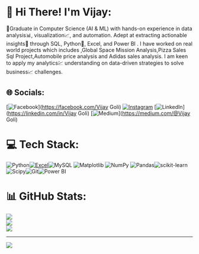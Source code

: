 # 💫 Hi There! I'm Vijay:
👋Graduate in Computer Science (AI & ML) with hands-on experience in data analysis📊, visualization📈, and automation. Adept at extracting actionable insights💠 through SQL, Python🐍, Excel, and Power BI . I have worked on real world projects which includes ,Global Space Mission Analysis,Pizza Sales Sql Project,Automobile price analysis and Adidas sales analysis. I am keen to apply my analytics💹 understanding on data-driven strategies to solve business📈 challenges.


## 🌐 Socials:
[![Facebook](https://img.shields.io/badge/Facebook-%231877F2.svg?logo=Facebook&logoColor=white)](https://facebook.com/Vijay Goli) [![Instagram](https://img.shields.io/badge/Instagram-%23E4405F.svg?logo=Instagram&logoColor=white)](https://instagram.com/the_vijay1) [![LinkedIn](https://img.shields.io/badge/LinkedIn-%230077B5.svg?logo=linkedin&logoColor=white)](https://linkedin.com/in/Vijay Goli) [![Medium](https://img.shields.io/badge/Medium-12100E?logo=medium&logoColor=white)](https://medium.com/@Vijay Goli) 

# 💻 Tech Stack:
![Python](https://img.shields.io/badge/python-3670A0?style=for-the-badge&logo=python&logoColor=ffdd54)[![Excel](https://img.shields.io/badge/Excel-217346?style=for-the-badge&logo=microsoft-excel&logoColor=white)](https://www.microsoft.com/en-us/microsoft-365/excel)![MySQL](https://img.shields.io/badge/mysql-4479A1.svg?style=for-the-badge&logo=mysql&logoColor=white) ![Matplotlib](https://img.shields.io/badge/Matplotlib-%23ffffff.svg?style=for-the-badge&logo=Matplotlib&logoColor=black) ![NumPy](https://img.shields.io/badge/numpy-%23013243.svg?style=for-the-badge&logo=numpy&logoColor=white) ![Pandas](https://img.shields.io/badge/pandas-%23150458.svg?style=for-the-badge&logo=pandas&logoColor=white)![scikit-learn](https://img.shields.io/badge/scikit--learn-%23F7931E.svg?style=for-the-badge&logo=scikit-learn&logoColor=white) ![Scipy](https://img.shields.io/badge/SciPy-%230C55A5.svg?style=for-the-badge&logo=scipy&logoColor=%white)![Git](https://img.shields.io/badge/git-%23F05033.svg?style=for-the-badge&logo=git&logoColor=white)![Power BI](https://img.shields.io/badge/Power%20BI-F2C811?style=for-the-badge&logo=powerbi&logoColor=black)

# 📊 GitHub Stats:
![](https://github-readme-stats.vercel.app/api?username=Goli-VIjay&theme=dark&hide_border=false&include_all_commits=false&count_private=false)<br/>
![](https://github-readme-streak-stats.herokuapp.com/?user=Goli-VIjay&theme=dark&hide_border=false)<br/>
![](https://github-readme-stats.vercel.app/api/top-langs/?username=Goli-VIjay&theme=dark&hide_border=false&include_all_commits=false&count_private=false&layout=compact)

---
[![](https://visitcount.itsvg.in/api?id=Goli-VIjay&icon=0&color=0)](https://visitcount.itsvg.in)


<!-- Proudly created with GPRM ( https://gprm.itsvg.in ) -->
